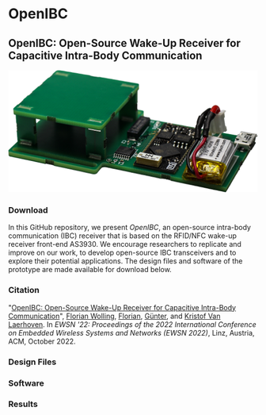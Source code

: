 # OpenIBC
## OpenIBC: Open-Source Wake-Up Receiver for Capacitive Intra-Body Communication

<img src="https://github.com/fwolling/OpenIBC/blob/main/fig/openibc_0v1.png" alt="OpenIBC prototype V0.1" style="float: center; margin-right: 10px;" />


### Download
In this GitHub repository, we present *OpenIBC*, an open-source intra-body communication (IBC) receiver that is based on the RFID/NFC wake-up receiver front-end AS3930. We encourage researchers to replicate and improve on our work, to develop open-source IBC transceivers and to explore their potential applications. The design files and software of the prototype are made available for download below.

<!--<a href="#ref_s01"><b>[1]</b></a>  ...  [Pickle file](/src/gla716_sub23.p).-->

### Citation
"[OpenIBC: Open-Source Wake-Up Receiver for Capacitive Intra-Body Communication](https://www.eti.uni-siegen.de/ubicomp/papers/ewsn_openibc22.pdf)", <a href="https://ubicomp.eti.uni-siegen.de/home/team/fwolling.html.en" target="_blank">Florian Wolling</a>, <a href="" target="_blank">Florian</a>, <a href="" target="_blank">Günter</a>, and <a href="https://ubicomp.eti.uni-siegen.de/home/team/kristof.html.en" target="_blank">Kristof Van Laerhoven</a>. In *EWSN '22: Proceedings of the 2022 International Conference on Embedded Wireless Systems and Networks (EWSN 2022)*, Linz, Austria, ACM, October 2022. <!--<a href="https://doi.org" target="_blank">https://doi.org</a>-->

<!--### Disclaimer
You may use the source code of the developed synchronization tool *PulSync* for scientific, non-commercial purposes, provided that you give credit to the owners when publishing any work based on it. We would also be very interested to hear back from you if you use our tool or alignment method in any way and are happy to answer any questions or address any remarks related to it.-->

<!--### Teaser Video
The 1-minute teaser for the [PerHealth'21](https://sites.google.com/view/perhealth2021/) workshop can be found on [YouTube](https://www.youtube.com/watch?v=TENI1LUWinA).

<a href="https://www.youtube.com/watch?v=TENI1LUWinA" target="_blank"><img src="https://raw.githubusercontent.com/fwolling/PulSync/main/fig/youtube_teaser.png" alt="PerHealth'21 Teaser - PulSync: The Heart Rate Variability as a Unique Fingerprint for the Alignment of Sensor Data Across Multiple Wearable Devices" width="600" style="float: center;" /></a>

### Full Presentation Video
The full 15-minute presentation for the [PerHealth'21](https://sites.google.com/view/perhealth2021/) workshop can be found on [YouTube](https://www.youtube.com/watch?v=QiZApuLrRic), as well.

<a href="https://www.youtube.com/watch?v=QiZApuLrRic" target="_blank"><img src="https://raw.githubusercontent.com/fwolling/PulSync/main/fig/youtube_full.png" alt="PerHealth'21 Full Presentation - PulSync: The Heart Rate Variability as a Unique Fingerprint for the Alignment of Sensor Data Across Multiple Wearable Devices" width="600" style="float: center;" /></a>-->

### Design Files
<!--The *PulSync* processing pipeline has been evaluated using the dataset 716 of Howell and Porr from the University of Glasgow <a href="#ref_s01">**[1]**</a>. It contains ECG measurements from 25 subjects, recorded with two independent, pretended synchronous sensing devices in Einthoven II and resembled V2-V1 lead configurations. The "sitting" subset contains manually annotated peak labels with a precision of ±1 sample. Those were used to generate the heart rate variability (HRV) interval functions that are utilized to align the recordings.-->

### Software


### Results
<!--The evaluation of the data-driven alignment method *PulSync* resulted in a promising accuracy of -0.71 ± 3.44 samples, respectively -2.86 ± 11.43 ms at a sampling rate of 250 Hz and with the HRV interval functions resampled at 25 Hz. The initial misalignment of the original recordings was determined with a mean of 15.328 ± 428.023 samples, 0.061 ± 1.712 s respectively. The smallest initial misalignment was present in the recordings of subject 5 with 0.038 s, while subject 19 showed the largest offset of even 4.969 s.-->


<!--### References
<a id="ref_s01"><b>[1]:</b></a> "[High precision ECG Database with annotated R peaks, recorded and filmed under realistic conditions](http://researchdata.gla.ac.uk/716/)", Luis Howell and Bernd Porr. University of Glasgow, 2018. <a href="http://dx.doi.org/10.5525/gla.researchdata.716" target="_blank">http://dx.doi.org/10.5525/gla.researchdata.716</a>-->
